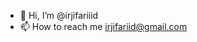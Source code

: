 - 👋 Hi, I’m @irjifariiid
- 📫 How to reach me irjifariid@gmail.com

<!---
irjifariiid/irjifariiid is a ✨ special ✨ repository because its `README.md` (this file) appears on your GitHub profile.
You can click the Preview link to take a look at your changes.
--->
